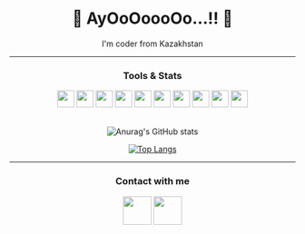 <h1 align="center">👋 AyOoOoooOo...!! 👋</h1>
<p align="center">I'm coder from Kazakhstan</p>

<hr>

<h3 align="center">Tools & Stats</h3>

<div align="center">
  <img src="https://img.icons8.com/ios-glyphs/6b6bff/console" width="30" height="30">
  <img src="https://img.icons8.com/ios-filled/ff6b6b/c-plus-plus-logo" width="30" height="30">
  <img src="https://img.icons8.com/material-sharp/6b6bff/crab" width="30" height="30">
  <img src="https://img.icons8.com/ios-filled/ff6b6b/git" width="30" height="30">
  <img src="https://img.icons8.com/ios-glyphs/6b6bff/python" width="30" height="30">
  <img src="https://img.icons8.com/ios-filled/ff6b6b/javascript" width="30" height="30">
  <img src="https://img.icons8.com/ios-glyphs/6b6bff/html-5" width="30" height="30">
  <img src="https://img.icons8.com/ios-filled/ff6b6b/typescript" width="30" height="30">
  <img src="https://img.icons8.com/ios-glyphs/6b6bff/css3" width="30" height="30">
  <img src="https://img.icons8.com/ios-glyphs/ff6b6b/debian" width="30" height="30">
</div>

<br>

<div align="center">
  
![Anurag's GitHub stats](https://github-readme-stats.vercel.app/api?username=Imrvrs&show_icons=true&theme=dracula&bg_color=15,00000000,ff6b6b11&hide_border=true&border_radius=30)

</div>

<div align="center">
  
[![Top Langs](https://github-readme-stats.vercel.app/api/top-langs/?username=Imrvrs&layout=compact&card_width=445&theme=dracula&bg_color=15,ff6b6b11,00000000&hide_border=true&border_radius=30)](https://github.com/anuraghazra/github-readme-stats)
  
</div>

<hr>

<h3 align="center">Contact with me</h3>

<div align="center">
  <a href="https://t.me/Imrvrs"><img src="https://img.icons8.com/ff6b6b/telegram" width="50" height="50"></a>
  <a href="https://discordapp.com/users/814127048162410517"><img src="https://img.icons8.com/ff6b6b/discord" width="50" height="50"></a>
</div>
